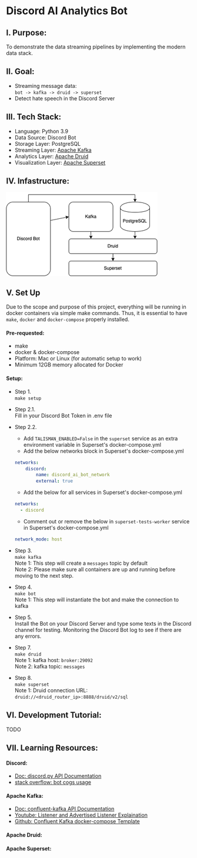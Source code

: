 # Discord AI Analytics Bot

## I. Purpose:

To demonstrate the data streaming pipelines by implementing the modern data stack.

## II. Goal:
- Streaming message data:\
`bot -> kafka -> druid -> superset`
- Detect hate speech in the Discord Server

## III.  Tech Stack:
- Language: Python 3.9
- Data Source: Discord Bot
- Storage Layer: PostgreSQL
- Streaming Layer: [Apache Kafka](https://kafka.apache.org/)
- Analytics Layer: [Apache Druid](https://druid.apache.org/)
- Visualization Layer: [Apache Superset](https://superset.apache.org/)

## IV. Infastructure:
![architecture](./assets/discord_ai_bot_infra.drawio.png)

## V. Set Up

Due to the scope and purpose of this project, everything will be running in docker containers via simple make commands. Thus, it is essential to have `make`, `docker` and `docker-compose` properly installed. 
#### Pre-requested:
- make
- docker & docker-compose
- Platform: Mac or Linux (for automatic setup to work)
- Minimum 12GB memory allocated for Docker

#### Setup:
- Step 1.\
`make setup`
- Step 2.1.\
Fill in your Discord Bot Token in .env file
- Step 2.2.
    - Add `TALISMAN_ENABLED=False` in the `superset` service as an extra environment variable in Superset's docker-compose.yml
    - Add the below networks block in Superset's docker-compose.yml
    ```YAML
    networks:
        discord:
            name: discord_ai_bot_network
            external: true
    ```
    - Add the below for all services in Superset's docker-compose.yml
    ```YAML
    networks:
      - discord
    ```
    - Comment out or remove the below in `superset-tests-worker` service in Superset's docker-compose.yml
    ```YAML
    network_mode: host
    ```
- Step 3.\
`make kafka`\
Note 1: This step will create a `messages` topic by default\
Note 2: Please make sure all containers are up and running before moving to the next step.
- Step 4.\
`make bot`\
Note 1: This step will instantiate the bot and make the connection to kafka
- Step 5.\
Install the Bot on your Discord Server and type some texts in the Discord channel for testing. Monitoring the Discord Bot log to see if there are any errors.
- Step 7.\
`make druid`\
Note 1: kafka host: `broker:29092`\
Note 2: kafka topic: `messages`

- Step 8. \
`make superset`\
Note 1: Druid connection URL: `druid://<druid_router_ip>:8888/druid/v2/sql`

## VI. Development Tutorial:
TODO

## VII. Learning Resources:

#### Discord:
- [Doc: discord.py API Documentation](https://discordpy.readthedocs.io/en/stable/)
- [stack overflow: bot cogs usage](https://stackoverflow.com/questions/53528168/how-do-i-use-cogs-with-discord-py)

#### Apache Kafka:
- [Doc: confluent-kafka API Documentation](https://docs.confluent.io/platform/current/clients/confluent-kafka-python/html/index.html)
- [Youtube: Listener and Advertised Listener Explaination](https://www.youtube.com/watch?v=L--VuzFiYrM&ab_channel=OttoCodes)
- [Github: Confluent Kafka docker-compose Template](https://github.com/confluentinc/cp-all-in-one/tree/7.5.0-post)

#### Apache Druid:

#### Apache Superset: